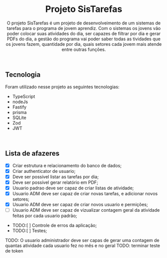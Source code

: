 <h1 align="center">Projeto SisTarefas</h1>

<p align="center">O projeto SisTarefas é um projeto de desenvolveimento de um sistemas de tarefas para o programa de jovem aprendiz.
Com o sistemas os jovens vão poder colocar suas atividades do dia, ser capazes de filtrar por dia e gerar PDFs do dia, a gestão do programa
vai poder saber todas as tividades que os jovens fazem, quantidade por dia, quais setores cada jovem mais atende entre outras funções.
</p>

</br>

## Tecnologia

Foram utilizado nesse projeto as seguintes tecnologias:

- TypeScript
- nodeJs
- Fastify
- prisma
- SQLite
- Zod
- JWT


</br>

## Lista de afazeres

- [x] Criar estrutura e relacionamento do banco de dados;
- [x] Criar authenticator de usuario;
- [x] Deve ser possível listar as tarefas por dia;
- [x] Deve ser possível gerar relatório em PDF;
- [x] Usuario padrao deve ser capaz de criar listas de atividade;
- [x] Usuario ADM deve ser capaz de criar novas tarefas, e adicionar novos setores;
- [x] Usuario ADM deve ser capaz de criar novos usuario e permições;
- [ ] Usuario ADM deve ser capaz de vizualizar contagem geral da atividade feitas por cada usuario padrão;
- TODO:[ ] Controle de erros da aplicação;
- TODO:[ ] Testes;

TODO: O usuario administrador deve ser capas de gerar uma contagem de quantas atividade cada usuario fez no mês e no geral
TODO: terminar teste de token